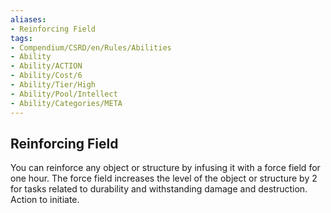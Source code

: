 ```yaml
---
aliases:
- Reinforcing Field
tags:
- Compendium/CSRD/en/Rules/Abilities
- Ability
- Ability/ACTION
- Ability/Cost/6
- Ability/Tier/High
- Ability/Pool/Intellect
- Ability/Categories/META
---
```


  
## Reinforcing Field  
You can reinforce any object or structure by infusing it with a force field for one hour. The force field increases the level of the object or structure by 2 for tasks related to durability and withstanding damage and destruction. Action to initiate. 
